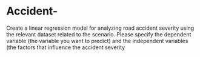 # Accident-
Create a linear regression model for analyzing road accident severity using the relevant dataset related to the scenario. Please specify the dependent variable (the variable you want to predict) and the independent variables (the factors that influence the accident severity
